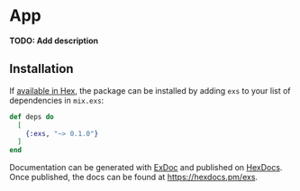 # App

**TODO: Add description**

## Installation

If [available in Hex](https://hex.pm/docs/publish), the package can be installed
by adding `exs` to your list of dependencies in `mix.exs`:

```elixir
def deps do
  [
    {:exs, "~> 0.1.0"}
  ]
end
```

Documentation can be generated with [ExDoc](https://github.com/elixir-lang/ex_doc)
and published on [HexDocs](https://hexdocs.pm). Once published, the docs can
be found at <https://hexdocs.pm/exs>.

